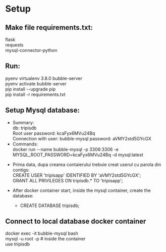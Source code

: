 # Setup
## Make file requirements.txt:
flask  
requests  
mysql-connector-python  

## Run:
pyenv virtualenv 3.8.0 bubble-server  
pyenv activate bubble-server  
pip install --upgrade pip  
pip install -r requirements.txt  

## Setup Mysql database:
* Summary:  
db: tripisdb  
Root user password: kcaFyx6MVu24Bq  
Connection with user: bubble-mysql password: aVMY2std5GYcGX  
* Commands:  
docker run --name bubble-mysql -p 3306:3306 -e MYSQL_ROOT_PASSWORD=kcaFyx6MVu24Bq -d mysql:latest  
- Prima data, dupa crearea contaierului trebuie creat userul cu parola din contigs:  
	CREATE USER 'tripisapp' IDENTIFIED BY 'aVMY2std5GYcGX';  
	GRANT ALL PRIVILEGES ON tripisdb.* TO 'tripisapp';  

- After docker container start, inside the mysql container, create the database:  
	- CREATE DATABASE tripisdb;  

## Connect to local database docker container
docker exec -it bubble-mysql bash  
mysql -u root -p # inside the container  
use tripisdb  

